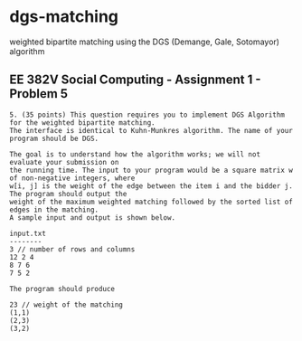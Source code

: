 # dgs-matching
weighted bipartite matching using the DGS (Demange, Gale, Sotomayor) algorithm

## EE 382V Social Computing - Assignment 1 - Problem 5

```
5. (35 points) This question requires you to implement DGS Algorithm for the weighted bipartite matching.
The interface is identical to Kuhn-Munkres algorithm. The name of your program should be DGS.

The goal is to understand how the algorithm works; we will not evaluate your submission on
the running time. The input to your program would be a square matrix w of non-negative integers, where
w[i, j] is the weight of the edge between the item i and the bidder j. The program should output the
weight of the maximum weighted matching followed by the sorted list of edges in the matching.
A sample input and output is shown below.

input.txt
--------
3 // number of rows and columns
12 2 4
8 7 6
7 5 2

The program should produce

23 // weight of the matching
(1,1)
(2,3)
(3,2)
```

